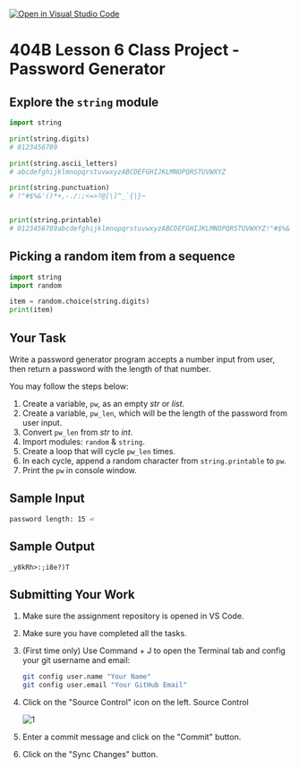 [![Open in Visual Studio Code](https://classroom.github.com/assets/open-in-vscode-718a45dd9cf7e7f842a935f5ebbe5719a5e09af4491e668f4dbf3b35d5cca122.svg)](https://classroom.github.com/online_ide?assignment_repo_id=14266814&assignment_repo_type=AssignmentRepo)
# 404B Lesson 6 Class Project - Password Generator

## Explore the `string` module

```python
import string

print(string.digits)
# 0123456789

print(string.ascii_letters)
# abcdefghijklmnopqrstuvwxyzABCDEFGHIJKLMNOPQRSTUVWXYZ

print(string.punctuation)
# !"#$%&'()*+,-./:;<=>?@[\]^_`{|}~


print(string.printable)
# 0123456789abcdefghijklmnopqrstuvwxyzABCDEFGHIJKLMNOPQRSTUVWXYZ!"#$%&'()*+,-./:;<=>?@[\]^_`{|}~

```

## Picking a random item from a sequence

```python
import string
import random

item = random.choice(string.digits)
print(item)
```

## Your Task

Write a password generator program accepts a number input from user, then return a password with the length of that number.

You may follow the steps below:

1. Create a variable, `pw`, as an empty *str* or *list*.
2. Create a variable, `pw_len`, which will be the length of the password from user input.
3. Convert `pw_len` from *str* to *int*.
4. Import modules: `random` & `string`.
5. Create a loop that will cycle `pw_len` times.
6. In each cycle, append a random character from `string.printable` to `pw`.
7. Print the `pw` in console window.

## Sample Input

`password length: 15 ⏎`

## Sample Output

`_y8kRh>:;i8e?)T`

## Submitting Your Work

1. Make sure the assignment repository is opened in VS Code.

2. Make sure you have completed all the tasks.

3. (First time only)
Use Command + J to open the Terminal tab and config your git username and email:

    ```bash
    git config user.name "Your Name"
    git config user.email "Your GitHub Email"
    ```

4. Click on the "Source Control" icon on the left. Source Control

    ![1](https://github.com/BlueinnoClassroom/404B-L2.1-Template/assets/155412668/2c31026e-c14d-484f-bb9e-dc87189a0216)

5. Enter a commit message and click on the "Commit" button.

6. Click on the "Sync Changes" button.
